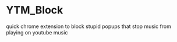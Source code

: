 # YTM_Block
quick chrome extension to block stupid popups that stop music from playing on youtube music
